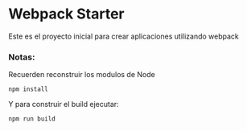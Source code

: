 # Webpack Starter

Este es el proyecto inicial para crear 
aplicaciones utilizando webpack

### Notas:
Recuerden reconstruir los modulos de Node 
````
npm install
````

Y para construir el build ejecutar:
```
npm run build
```
